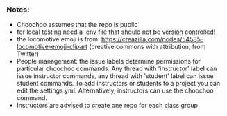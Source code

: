 
### Notes:

- Choochoo assumes that the repo is public
- for local testing need a .env file that should not be version controlled!
- the locomotive emoji is from: https://creazilla.com/nodes/54585-locomotive-emoji-clipart (creative commons with attribution, from Twitter)
- People management: the issue labels determine permissions for particular choochoo commands. Any thread with 'instructor' label can issue instructor commands, any thread with 'student' label can issue student commands. To add instructors or students to a project you can edit the settings.yml. Alternatively, instructors can use the choochoo command.
- Instructors are advised to create one repo for each class group
